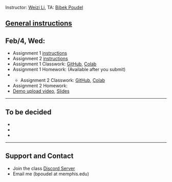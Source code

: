 Instructor: [Weizi Li](https://weizi-li.github.io/), TA: [Bibek Poudel](https://poudel-bibek.github.io)


## [General instructions](instructions.md)

## Feb/4, Wed: 
  - Assignment 1 [instructions](https://paper.dropbox.com/doc/Assignment-1-Machine-Learning-Basics--Ba6h_U6fDRzTP3YUeNTx_Q8lAQ-i6SXrJ11ZvEacbKrWzU7u)
  - Assignment 2 [instructions](https://paper.dropbox.com/doc/Assignment-2-Linear-Models--Ba50PHzyiLH5Dzf2yDwnHCATAQ-8mI2pC7xayNQKfGmKhFQj)
  - Assignment 1 Classwork: [GitHub](https://github.com/poudel-bibek/Intro-to-AI-Assignments/blob/main/A1_class.ipynb), [Colab](https://colab.research.google.com/github/poudel-bibek/Intro-to-AI-Assignments/blob/main/A1_class.ipynb)
  - Assignment 1 Homework: (Available after you submit) 
  - - Assignment 2 Classwork: [GitHub](https://github.com/poudel-bibek/Intro-to-AI-Assignments/blob/main/A1_class.ipynb), [Colab](https://colab.research.google.com/github/poudel-bibek/Intro-to-AI-Assignments/blob/main/A1_class.ipynb)
  - Assignment 2 Homework:
  - [Demo upload video](), [Slides]()
  
---
## To be decided
  - 
  - 
  - 
  
  
---
## Support and Contact
  - Join the class [Discord Server](https://discord.gg/pGbxNGNT)
  - Email me (bpoudel at memphis.edu)
